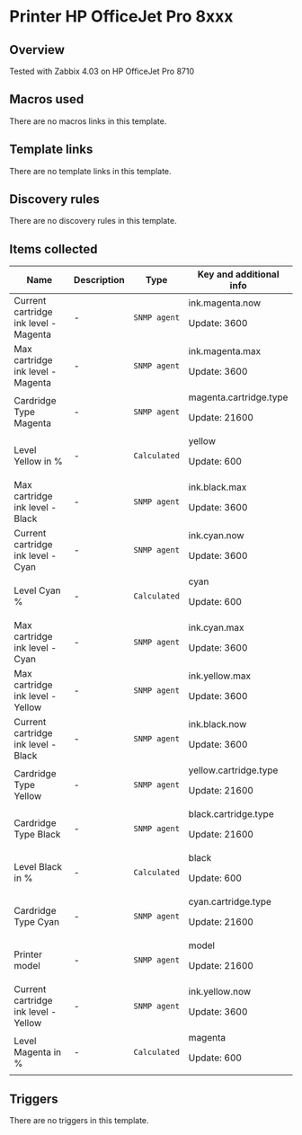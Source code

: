 # Printer HP OfficeJet Pro 8xxx

## Overview

Tested with Zabbix 4.03 on HP OfficeJet Pro 8710



## Macros used

There are no macros links in this template.

## Template links

There are no template links in this template.

## Discovery rules

There are no discovery rules in this template.

## Items collected

|Name|Description|Type|Key and additional info|
|----|-----------|----|----|
|Current cartridge ink level - Magenta|<p>-</p>|`SNMP agent`|ink.magenta.now<p>Update: 3600</p>|
|Max cartridge ink level - Magenta|<p>-</p>|`SNMP agent`|ink.magenta.max<p>Update: 3600</p>|
|Cardridge Type Magenta|<p>-</p>|`SNMP agent`|magenta.cartridge.type<p>Update: 21600</p>|
|Level Yellow in %|<p>-</p>|`Calculated`|yellow<p>Update: 600</p>|
|Max cartridge ink level - Black|<p>-</p>|`SNMP agent`|ink.black.max<p>Update: 3600</p>|
|Current cartridge ink level - Cyan|<p>-</p>|`SNMP agent`|ink.cyan.now<p>Update: 3600</p>|
|Level Cyan %|<p>-</p>|`Calculated`|cyan<p>Update: 600</p>|
|Max cartridge ink level - Cyan|<p>-</p>|`SNMP agent`|ink.cyan.max<p>Update: 3600</p>|
|Max cartridge ink level - Yellow|<p>-</p>|`SNMP agent`|ink.yellow.max<p>Update: 3600</p>|
|Current cartridge ink level - Black|<p>-</p>|`SNMP agent`|ink.black.now<p>Update: 3600</p>|
|Cardridge Type Yellow|<p>-</p>|`SNMP agent`|yellow.cartridge.type<p>Update: 21600</p>|
|Cardridge Type Black|<p>-</p>|`SNMP agent`|black.cartridge.type<p>Update: 21600</p>|
|Level Black in %|<p>-</p>|`Calculated`|black<p>Update: 600</p>|
|Cardridge Type Cyan|<p>-</p>|`SNMP agent`|cyan.cartridge.type<p>Update: 21600</p>|
|Printer model|<p>-</p>|`SNMP agent`|model<p>Update: 21600</p>|
|Current cartridge ink level - Yellow|<p>-</p>|`SNMP agent`|ink.yellow.now<p>Update: 3600</p>|
|Level Magenta in %|<p>-</p>|`Calculated`|magenta<p>Update: 600</p>|
## Triggers

There are no triggers in this template.


